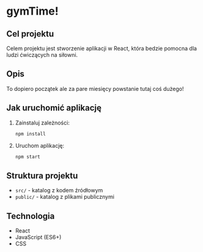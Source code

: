 # gymTime!

## Cel projektu
Celem projektu jest stworzenie aplikacji w React, która bedzie pomocna dla ludzi ćwiczących na siłowni.

## Opis
To dopiero początek ale za pare miesięcy powstanie tutaj coś dużego!

## Jak uruchomić aplikację

1. Zainstaluj zależności:
    ```bash
    npm install
    ```
2. Uruchom aplikację:
    ```bash
    npm start
    ```

## Struktura projektu
- `src/` - katalog z kodem źródłowym
- `public/` - katalog z plikami publicznymi

## Technologia
- React
- JavaScript (ES6+)
- CSS
